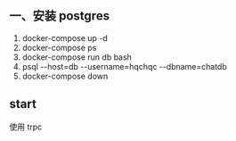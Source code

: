 ## 一、安装 postgres

1. docker-compose up -d
2. docker-compose ps
3. docker-compose run db bash
4. psql --host=db --username=hqchqc --dbname=chatdb
5. docker-compose down

## start

使用 trpc
